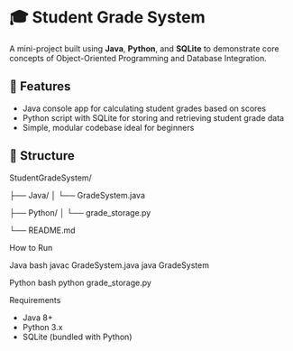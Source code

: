 # 🎓 Student Grade System

A mini-project built using **Java**, **Python**, and **SQLite** to demonstrate core concepts of Object-Oriented Programming and Database Integration.

## 🧠 Features

- Java console app for calculating student grades based on scores
- Python script with SQLite for storing and retrieving student grade data
- Simple, modular codebase ideal for beginners

## 📂 Structure
StudentGradeSystem/

├── Java/
│   └── GradeSystem.java


├── Python/
│   └── grade_storage.py


└── README.md

 How to Run

Java
bash
javac GradeSystem.java
java GradeSystem


Python
bash
python grade_storage.py


Requirements

- Java 8+
- Python 3.x
- SQLite (bundled with Python)